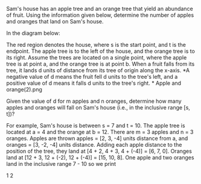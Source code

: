 Sam's house has an apple tree and an orange tree that yield an abundance of fruit. Using the information given below, determine the number of apples and oranges that land on Sam's house.

In the diagram below:

The red region denotes the house, where s is the start point, and t is the endpoint. The apple tree is to the left of the house, and the orange tree is to its right.
Assume the trees are located on a single point, where the apple tree is at point a, and the orange tree is at point b.
When a fruit falls from its tree, it lands d units of distance from its tree of origin along the x-axis. *A negative value of d means the fruit fell d units to the tree's left, and a positive value of d means it falls d units to the tree's right. *
Apple and orange(2).png

Given the value of d for m apples and n oranges, determine how many apples and oranges will fall on Sam's house (i.e., in the inclusive range [s, t])?

For example, Sam's house is between s = 7 and t = 10. The apple tree is located at a = 4 and the orange at b = 12. There are m = 3 apples and n = 3 oranges. Apples are thrown apples = [2, 3, -4] units distance from a, and oranges = [3, -2, -4] units distance. Adding each apple distance to the position of the tree, they land at [4 + 2, 4 + 3, 4 + (-4)] = [6, 7, 0]. Oranges land at [12 + 3, 12 + (-2), 12 + (-4)] = [15, 10, 8]. One apple and two oranges land in the inclusive range 7 - 10 so we print

1
2